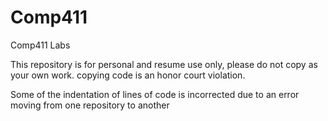 # Comp411
Comp411 Labs

This repository is for personal  and resume use only, please do not copy as your own work.
copying code is an honor court violation.

Some of the indentation of lines of code is incorrected due to an error moving from one repository to another
